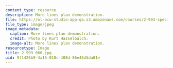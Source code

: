 ```yaml
---
content_type: resource
description: More lines plan demonstration.
file: https://ol-ocw-studio-app-qa.s3.amazonaws.com/courses/2-993-special-topics-in-mechanical-engineering-the-art-and-science-of-boat-design-january-iap-2007/9f1426b94a15018c408d86e46d5da01e_2993066.jpg
file_type: image/jpeg
image_metadata:
  caption: More lines plan demonstration.
  credit: Photo by Kurt Hasselbalch.
  image-alt: More lines plan demonstration.
resourcetype: Image
title: 2.993 066.jpg
uid: 9f1426b9-4a15-018c-408d-86e46d5da01e
---
```

